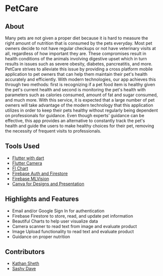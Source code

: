 # PetCare

## About

Many pets are not given a proper diet because it is hard to measure the right amount of nutrition that is consumed by the pets everyday. Most pet owners decide to not have regular checkups or not have veterinary visits at all, regardless of how important they are. These compromises result in health conditions of the animals involving digestive upset which in turn results in issues such as severe obesity, diabetes, pancreatitis, and more. PetCare strives to alleviate this issue by providing a cross platform mobile application to pet owners that can help them maintain their pet's health accurately and efficiently. With modern technologies, our app achieves this through two methods: first is recognizing if a pet food item is healthy given the pet's current health and second is monitoring the pet's health with parameters such as calories consumed, amount of fat and sugar consumed, and much more. With this service, it is expected that a large number of pet owners will take advantage of the modern technology that this application utilizes in order to keep their pets healthy without regularly being dependent on professionals for guidance. Even though experts' guidance can be effective, this app provides an alternative to constantly track the pet's health and guide the users to make healthy choices for their pet, removing the necessity of frequent visits to professionals.

## Tools Used

* [Flutter with dart](https://flutter.dev/)
* [Flutter Camera](https://pub.dev/packages/camera)
* [Fl Chart](https://pub.dev/packages/fl_chart)
* [Firebase Auth and Firestore](https://firebase.google.com/)
* [Firebase MLVision](https://firebase.google.com/docs/ml-kit)
* [Canva for Designs and Presentation](https://www.canva.com)

## Highlights and Features

* Email and/or Google Sign In for authentication
* Firebase Firestore to store, read, and update pet information
* Beautiful Charts to help user visualize data
* Camera scanner to read text from image and evaluate product
* Image Upload functionality to read text and evaluate product
* Guidance on proper nutrition

## Contributors

* [Kathan Sheth](https://www.kathansheth.live)
* [Sashv Dave](http://sashvdave.github.io)

